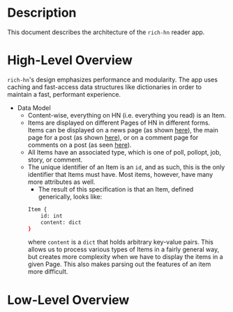 # Description

This document describes the architecture of the `rich-hn` reader app.

# High-Level Overview
`rich-hn`'s design emphasizes performance and modularity. The app uses caching and fast-access data structures like dictionaries in order to maintain a fast, performant experience.

- Data Model
    - Content-wise, everything on HN (i.e. everything you read) is an Item.
    - Items are displayed on different Pages of HN in different forms. Items can be displayed on a news page (as shown [here](https://news.ycombinator.com/news)), the main page for a post (as shown [here](https://news.ycombinator.com/item?id=25630011)), or on a comment page for comments on a post (as seen [here](https://news.ycombinator.com/item?id=25630456)).
    - All Items have an associated type, which is one of poll, pollopt, job, story, or comment.
    - The unique identifier of an Item is an `id`, and as such, this is the only identifier that Items must have. Most items, however, have many more attributes as well.
        - The result of this specification is that an Item, defined generically, looks like:
        ```bash
        Item {
            id: int
            content: dict
        }
        ```
        where `content` is a `dict` that holds arbitrary key-value pairs. This allows us to process various types of Items in a fairly general way, but creates more complexity when we have to display the items in a given Page. This also makes parsing out the features of an item more difficult.

# Low-Level Overview

